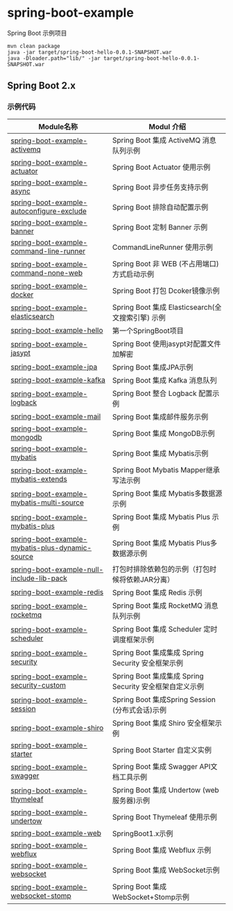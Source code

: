 # spring-boot-example

Spring Boot 示例项目 

```
mvn clean package
java -jar target/spring-boot-hello-0.0.1-SNAPSHOT.war
java -Dloader.path="lib/" -jar target/spring-boot-hello-0.0.1-SNAPSHOT.war
```

Spring Boot 2.x
---

### 示例代码  
| Module名称 | Modul 介绍 |
| ----- | ----- |
| [spring-boot-example-activemq](spring-boot-example-activemq) | Spring Boot 集成 ActiveMQ 消息队列示例|
| [spring-boot-example-actuator](spring-boot-example-actuator) | Spring Boot Actuator 使用示例|
| [spring-boot-example-async](spring-boot-example-async) | Spring Boot 异步任务支持示例|
| [spring-boot-example-autoconfigure-exclude](spring-boot-example-autoconfigure-exclude) | Spring Boot 排除自动配置示例|
| [spring-boot-example-banner](spring-boot-example-banner) | Spring Boot 定制 Banner 示例|
| [spring-boot-example-command-line-runner](spring-boot-example-command-line-runner) | CommandLineRunner 使用示例|
| [spring-boot-example-command-none-web](spring-boot-example-command-none-web) | Spring Boot 非  WEB (不占用端口) 方式启动示例|
| [spring-boot-example-docker](spring-boot-example-docker) | Spring Boot 打包 Dcoker镜像示例|
| [spring-boot-example-elasticsearch](spring-boot-example-elasticsearch) | Spring Boot 集成 Elasticsearch(全文搜索引擎) 示例|
| [spring-boot-example-hello](spring-boot-example-hello) | 第一个SpringBoot项目|
| [spring-boot-example-jasypt](spring-boot-example-jasypt) | Spring Boot 使用jasypt对配置文件加解密|
| [spring-boot-example-jpa](spring-boot-example-jpa) | Spring Boot 集成JPA示例|
| [spring-boot-example-kafka](spring-boot-example-kafka) | Spring Boot 集成 Kafka 消息队列|
| [spring-boot-example-logback](spring-boot-example-logback) | Spring Boot 整合 Logback 配置示例|
| [spring-boot-example-mail](spring-boot-example-mail) | Spring Boot 集成邮件服务示例|
| [spring-boot-example-mongodb](spring-boot-example-mongodb) | Spring Boot 集成 MongoDB示例|
| [spring-boot-example-mybatis](spring-boot-example-mybatis) | Spring Boot 集成 Mybatis示例|
| [spring-boot-example-mybatis-extends](spring-boot-example-mybatis-extends) | Spring Boot Mybatis Mapper继承写法示例|
| [spring-boot-example-mybatis-multi-source](spring-boot-example-mybatis-multi-source) | Spring Boot 集成 Mybatis多数据源示例|
| [spring-boot-example-mybatis-plus](spring-boot-example-mybatis-plus) | Spring Boot 集成 Mybatis Plus 示例|
| [spring-boot-example-mybatis-plus-dynamic-source](spring-boot-example-mybatis-plus-dynamic-source) | Spring Boot 集成 Mybatis Plus多数据源示例|
| [spring-boot-example-null-include-lib-pack](spring-boot-example-null-include-lib-pack) | 打包时排除依赖包的示例（打包时候将依赖JAR分离）|
| [spring-boot-example-redis](spring-boot-example-redis) | Spring Boot 集成 Redis 示例|
| [spring-boot-example-rocketmq](spring-boot-example-rocketmq) | Spring Boot 集成 RocketMQ 消息队列示例|
| [spring-boot-example-scheduler](spring-boot-example-scheduler) | Spring Boot 集成 Scheduler 定时调度框架示例|
| [spring-boot-example-security](spring-boot-example-security) | Spring Boot 集成集成 Spring Security 安全框架示例|
| [spring-boot-example-security-custom](spring-boot-example-security-custom) | Spring Boot 集成集成 Spring Security 安全框架自定义示例|
| [spring-boot-example-session](spring-boot-example-session) | Spring Boot 集成Spring Session (分布式会话)示例|
| [spring-boot-example-shiro](spring-boot-example-shiro) | Spring Boot 集成 Shiro 安全框架示例|
| [spring-boot-example-starter](spring-boot-example-starter) |  Spring Boot Starter 自定义实例|
| [spring-boot-example-swagger](spring-boot-example-swagger) |  Spring Boot 集成 Swagger API文档工具示例|
| [spring-boot-example-thymeleaf](spring-boot-example-thymeleaf) | Spring Boot 集成 Undertow (web服务器)示例|
| [spring-boot-example-undertow](spring-boot-example-undertow) | Spring Boot Thymeleaf 使用示例|
| [spring-boot-example-web](spring-boot-example-web) | SpringBoot1.x示例|
| [spring-boot-example-webflux](spring-boot-example-webflux) | Spring Boot 集成 Webflux 示例|
| [spring-boot-example-websocket](spring-boot-example-websocket) | Spring Boot 集成 WebSocket示例|
| [spring-boot-example-websocket-stomp](spring-boot-example-websocket-stomp) | Spring Boot 集成 WebSocket+Stomp示例|
